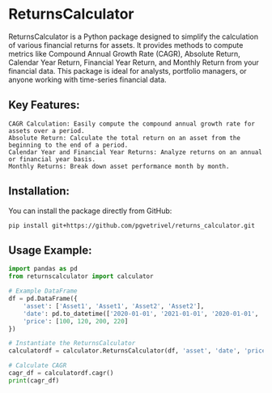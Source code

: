 # ReturnsCalculator

ReturnsCalculator is a Python package designed to simplify the calculation of various financial returns for assets. It provides methods to compute metrics like Compound Annual Growth Rate (CAGR), Absolute Return, Calendar Year Return, Financial Year Return, and Monthly Return from your financial data. This package is ideal for analysts, portfolio managers, or anyone working with time-series financial data.

## Key Features:

    CAGR Calculation: Easily compute the compound annual growth rate for assets over a period.
    Absolute Return: Calculate the total return on an asset from the beginning to the end of a period.
    Calendar Year and Financial Year Returns: Analyze returns on an annual or financial year basis.
    Monthly Returns: Break down asset performance month by month.

## Installation:

You can install the package directly from GitHub:
```
pip install git+https://github.com/pgvetrivel/returns_calculator.git
```
## Usage Example:

```python
import pandas as pd
from returnscalculator import calculator

# Example DataFrame
df = pd.DataFrame({
    'asset': ['Asset1', 'Asset1', 'Asset2', 'Asset2'],
    'date': pd.to_datetime(['2020-01-01', '2021-01-01', '2020-01-01', '2021-01-01']),
    'price': [100, 120, 200, 220]
})

# Instantiate the ReturnsCalculator
calculatordf = calculator.ReturnsCalculator(df, 'asset', 'date', 'price')

# Calculate CAGR
cagr_df = calculatordf.cagr()
print(cagr_df)
